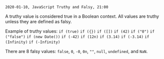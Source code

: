 `2020-01-10, JavaScript Truthy and Falsy, 21:00`

A truthy value is considered true in a Boolean context. All values are truthy unless they are defined as falsy.

Example of truthy values:
`if (true)`
`if ({})`
`if ([])`
`if (42)`
`if ("0")`
`if ("false")`
`if (new Date())`
`if (-42)`
`if (12n)`
`if (3.14)`
`if (-3.14)`
`if (Infinity)`
`if (-Infinity)`


There are 8 falsy values: `false`, `0`, `-0`, `0n`, `""`, `null`, `undefined`, and `NaN`.